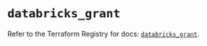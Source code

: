 # `databricks_grant`

Refer to the Terraform Registry for docs: [`databricks_grant`](https://registry.terraform.io/providers/databricks/databricks/1.42.0/docs/resources/grant).
